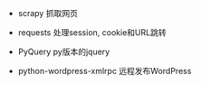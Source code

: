 
* scrapy 抓取网页

* requests 处理session, cookie和URL跳转

* PyQuery py版本的jquery

* python-wordpress-xmlrpc 远程发布WordPress
